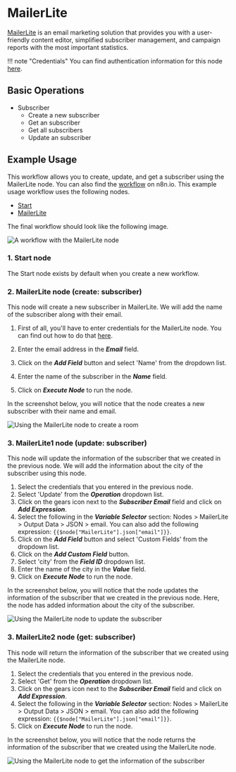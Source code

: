 # MailerLite

[MailerLite](https://www.mailerlite.com/) is an email marketing solution that provides you with a user-friendly content editor, simplified subscriber management, and campaign reports with the most important statistics.

!!! note "Credentials"
    You can find authentication information for this node [here](/integrations/builtin/credentials/mailerlite/).


## Basic Operations

* Subscriber
    * Create a new subscriber
    * Get an subscriber
    * Get all subscribers
    * Update an subscriber

## Example Usage

This workflow allows you to create, update, and get a subscriber using the MailerLite node. You can also find the [workflow](https://n8n.io/workflows/751) on n8n.io. This example usage workflow uses the following nodes.
- [Start](/integrations/builtin/core-nodes/n8n-nodes-base.start/)
- [MailerLite]()

The final workflow should look like the following image.

![A workflow with the MailerLite node](/_images/integrations/builtin/app-nodes/mailerlite/workflow.png)

### 1. Start node

The Start node exists by default when you create a new workflow.

### 2. MailerLite node (create: subscriber)

This node will create a new subscriber in MailerLite. We will add the name of the subscriber along with their email.

1. First of all, you'll have to enter credentials for the MailerLite node. You can find out how to do that [here](/integrations/builtin/credentials/mailerlite/).

2. Enter the email address in the ***Email*** field.
3. Click on the ***Add Field*** button and select 'Name' from the dropdown list.
4. Enter the name of the subscriber in the ***Name*** field.
5. Click on ***Execute Node*** to run the node.

In the screenshot below, you will notice that the node creates a new subscriber with their name and email.

![Using the MailerLite node to create a room](/_images/integrations/builtin/app-nodes/mailerlite/mailerlite_node.png)

### 3. MailerLite1 node (update: subscriber)

This node will update the information of the subscriber that we created in the previous node. We will add the information about the city of the subscriber using this node.


1. Select the credentials that you entered in the previous node.
2. Select 'Update' from the ***Operation*** dropdown list.
3. Click on the gears icon next to the ***Subscriber Email*** field and click on ***Add Expression***.
4. Select the following in the ***Variable Selector*** section: Nodes > MailerLite > Output Data > JSON > email. You can also add the following expression: `{{$node["MailerLite"].json["email"]}}`.
5. Click on the ***Add Field*** button and select 'Custom Fields' from the dropdown list.
6. Click on the ***Add Custom Field*** button.
7. Select 'city' from the ***Field ID*** dropdown list.
8. Enter the name of the city in the ***Value*** field.
9. Click on ***Execute Node*** to run the node.


In the screenshot below, you will notice that the node updates the information of the subscriber that we created in the previous node. Here, the node has added information about the city of the subscriber.

![Using the MailerLite node to update the subscriber](/_images/integrations/builtin/app-nodes/mailerlite/mailerlite1_node.png)

### 3. MailerLite2 node (get: subscriber)

This node will return the information of the subscriber that we created using the MailerLite node.


1. Select the credentials that you entered in the previous node.
2. Select 'Get' from the ***Operation*** dropdown list.
3. Click on the gears icon next to the ***Subscriber Email*** field and click on ***Add Expression***.
4. Select the following in the ***Variable Selector*** section: Nodes > MailerLite > Output Data > JSON > email. You can also add the following expression: `{{$node["MailerLite"].json["email"]}}`.
5. Click on ***Execute Node*** to run the node.


In the screenshot below, you will notice that the node returns the information of the subscriber that we created using the MailerLite node.

![Using the MailerLite node to get the information of the subscriber](/_images/integrations/builtin/app-nodes/mailerlite/mailerlite2_node.png)

